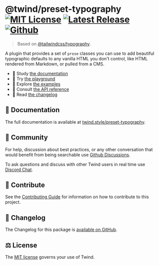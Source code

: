 # @twind/preset-typography [![MIT License](https://flat.badgen.net/github/license/tw-in-js/twind)](https://github.com/tw-in-js/twind/blob/main/LICENSE) [![Latest Release](https://flat.badgen.net/npm/v/@twind/preset-typography?icon=npm&label&cache=10800&color=blue)](https://www.npmjs.com/package/@twind/preset-typography) [![Github](https://flat.badgen.net/badge/icon/tw-in-js%2Ftwind%23preset-typography?icon=github&label)](https://github.com/tw-in-js/twind/tree/main/packages/preset-typography)

> Based on [@tailwindcss/typography](https://github.com/tailwindlabs/tailwindcss-typography).

A plugin that provides a set of `prose` classes you can use to add beautiful typographic defaults to any vanilla HTML you don't control, like HTML rendered from Markdown, or pulled from a CMS.

- 📖 Study [the documentation](https://twind.style/preset-typography)
- 🤖 Try [the playground](https://twind.run/preset-typography)
- 🧭 Explore [the examples](https://twind.style/examples)
- 📓 Consult [the API reference](https://twind.style/packages/@twind/preset-typography)
- 📜 Read [the changelog](https://github.com/tw-in-js/twind/tree/main/packages/preset-typography/CHANGELOG.md)

## 📖 Documentation

The full documentation is available at [twind.style/preset-typography](https://twind.style/preset-typography).

## 💬 Community

For help, discussion about best practices, or any other conversation that would benefit from being searchable use [Github Discussions](https://github.com/tw-in-js/twind/discussions).

To ask questions and discuss with other Twind users in real time use [Discord Chat](https://chat.twind.style).

## 🧱 Contribute

See the [Contributing Guide](../../CONTRIBUTING.md) for information on how to contribute to this project.

## 📜 Changelog

The Changelog for this package is [available on GitHub](https://github.com/tw-in-js/twind/tree/main/packages/preset-typography/CHANGELOG.md).

## ⚖️ License

The [MIT license](https://github.com/tw-in-js/twind/blob/main/LICENSE) governs your use of Twind.
